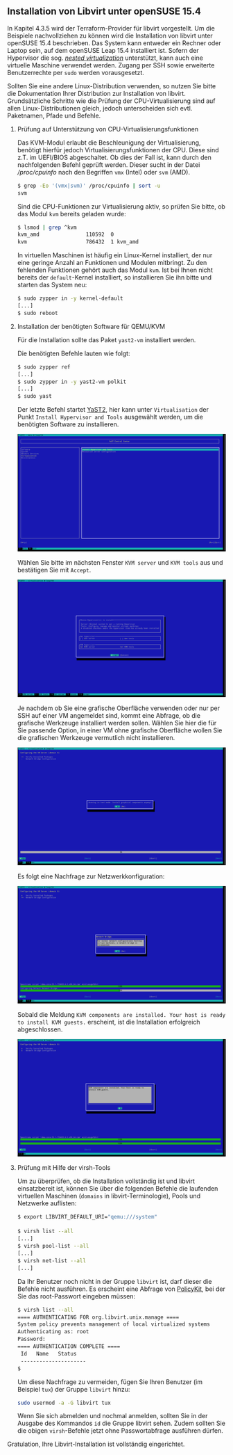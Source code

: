 ## Installation von Libvirt unter openSUSE 15.4

In Kapitel 4.3.5 wird der Terraform-Provider für libvirt vorgestellt. Um die Beispiele nachvollziehen zu können wird die Installation von libvirt unter openSUSE 15.4 beschrieben. Das System kann entweder ein Rechner oder Laptop sein, auf dem openSUSE Leap 15.4 installiert ist. Sofern der Hypervisor die sog. [_nested virtualization_](https://en.wikipedia.org/wiki/Nested_virtualization) unterstützt, kann auch eine virtuelle Maschine verwendet werden. Zugang per SSH sowie erweiterte Benutzerrechte per `sudo` werden vorausgesetzt.

Sollten Sie eine andere Linux-Distribution verwenden, so nutzen Sie bitte die Dokumentation Ihrer Distribution zur Installation von libvirt. Grundsätzliche Schritte wie die Prüfung der CPU-Virtualisierung sind auf allen Linux-Distributionen gleich, jedoch unterscheiden sich evtl. Paketnamen, Pfade und Befehle.

1) Prüfung auf Unterstützung von CPU-Virtualisierungsfunktionen

    Das KVM-Modul erlaubt die Beschleunigung der Virtualisierung, benötigt hierfür jedoch Virtualisierungsfunktionen der CPU. Diese sind z.T. im UEFI/BIOS abgeschaltet. Ob dies der Fall ist, kann durch den nachfolgenden Befehl geprüft werden. Dieser sucht in der Datei _/proc/cpuinfo_ nach den Begriffen `vmx` (Intel) oder `svm` (AMD).

    ```sh
    $ grep -Eo '(vmx|svm)' /proc/cpuinfo | sort -u
    svm
    ```

    Sind die CPU-Funktionen zur Virtualisierung aktiv, so prüfen Sie bitte, ob das Modul `kvm` bereits geladen wurde:

    ```sh
    $ lsmod | grep ^kvm
    kvm_amd               110592  0
    kvm                   786432  1 kvm_amd
    ```

    In virtuellen Maschinen ist häufig ein Linux-Kernel installiert, der nur eine geringe Anzahl an Funktionen und Modulen mitbringt. Zu den fehlenden Funktionen gehört auch das Modul `kvm`. Ist bei Ihnen nicht bereits der `default`-Kernel installiert, so installieren Sie ihn bitte und starten das System neu:

    ```sh
    $ sudo zypper in -y kernel-default
    [...]
    $ sudo reboot
    ```

2) Installation der benötigten Software für QEMU/KVM

    Für die Installation sollte das Paket `yast2-vm` installiert werden.

    Die benötigten Befehle lauten wie folgt:

    ```sh
    $ sudo zypper ref
    [...]
    $ sudo zypper in -y yast2-vm polkit
    [...]
    $ sudo yast
    ```

    Der letzte Befehl startet [YaST2](https://yast.opensuse.org/), hier kann unter `Virtualisation` der Punkt `Install Hypervisor and Tools` ausgewählt werden, um die benötigten Software zu installieren.

   ![YaST2-Untermenü `Virtualization`](Bilder/14/YaST2_Virtualization_Install_Hypervisor_and_Tools.png)

    Wählen Sie bitte im nächsten Fenster `KVM server` und `KVM tools` aus und bestätigen Sie mit `Accept`.

   ![Auswahl der Komponenten `KVM Server` und `KVM Tools` in YaST2](Bilder/14/YaST2_Install_KVM_Server_and_Tools.png)

    Je nachdem ob Sie eine grafische Oberfläche verwenden oder nur per SSH auf einer VM angemeldet sind, kommt eine Abfrage, ob die grafische Werkzeuge installiert werden sollen.
    Wählen Sie hier die für Sie passende Option, in einer VM ohne grafische Oberfläche wollen Sie die grafischen Werkzeuge vermutlich nicht installieren.

   ![Nachfrage zur Installation grafischer Komponenten beim Betrieb im Textmodus](Bilder/14/YaST2_Running_in_textmode_Install_graphical_components.png)

    Es folgt eine Nachfrage zur Netzwerkkonfiguration:

   ![Nachfrage zum Einrichten einer Netzwerk-Brücke](Bilder/14/YaST2_Network_Bridge.png)

    Sobald die Meldung `KVM components are installed. Your host is ready to install KVM guests.` erscheint, ist die Installation erfolgreich abgeschlossen.

   ![Erfolgsmeldung nach der Installation der Komponenten](Bilder/14/YaST2_KVM_components_are_installed.png)

3) Prüfung mit Hilfe der virsh-Tools

    Um zu überprüfen, ob die Installation vollständig ist und libvirt einsatzbereit ist, können Sie über die folgenden Befehle die laufenden virtuellen Maschinen (`domains` in libvirt-Terminologie), Pools und Netzwerke auflisten:

    ```sh
    $ export LIBVIRT_DEFAULT_URI="qemu:///system"

    $ virsh list --all
    [...]
    $ virsh pool-list --all
    [...]
    $ virsh net-list --all
    [...]
    ```

    Da Ihr Benutzer noch nicht in der Gruppe `libvirt` ist, darf dieser die Befehle nicht ausführen. Es erscheint eine Abfrage von [PolicyKit](https://de.wikipedia.org/wiki/Polkit), bei der Sie das root-Passwort eingeben müssen:

    ```sh
    $ virsh list --all
    ==== AUTHENTICATING FOR org.libvirt.unix.manage ====
    System policy prevents management of local virtualized systems
    Authenticating as: root
    Password:
    ==== AUTHENTICATION COMPLETE ====
     Id   Name   Status
     ---------------------
    $
    ```

    Um diese Nachfrage zu vermeiden, fügen Sie Ihren Benutzer (im Beispiel `tux`) der Gruppe `libvirt` hinzu:

    ```sh
    sudo usermod -a -G libvirt tux
    ```

    Wenn Sie sich abmelden und nochmal anmelden, sollten Sie in der Ausgabe des Kommandos `id` die Gruppe libvirt sehen. Zudem sollten Sie die obigen `virsh`-Befehle jetzt ohne Passwortabfrage ausführen dürfen.

Gratulation, Ihre Libvirt-Installation ist vollständig eingerichtet.

